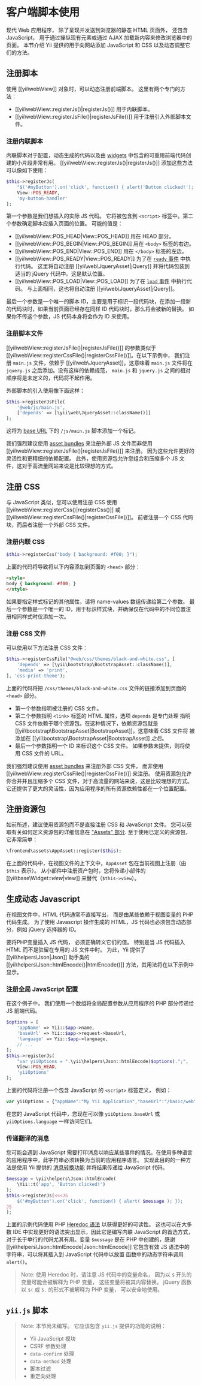客户端脚本使用
===========================

现代 Web 应用程序，
除了呈现并发送到浏览器的静态 HTML 页面外，
还包含 JavaScript，
用于通过操纵现有元素或通过 AJAX 加载新内容来修改浏览器中的页面。
本节介绍 Yii 提供的用于向网站添加 JavaScript 和 CSS 以及动态调整它们的方法。

## 注册脚本 <span id="register-scripts"></span>

使用 [[yii\web\View]] 对象时，可以动态注册前端脚本。
这里有两个专门的方法：

- [[yii\web\View::registerJs()|registerJs()]] 用于内联脚本。
- [[yii\web\View::registerJsFile()|registerJsFile()]] 用于注册引入外部脚本文件。

### 注册内联脚本 <span id="inline-scripts"></span>

内联脚本对于配置，动态生成的代码以及由 [widgets](structure-widgets.md) 中包含的可重用前端代码创建的小片段非常有用。
[[yii\web\View::registerJs()|registerJs()]] 添加这些方法可以像如下使用：

```php
$this->registerJs(
    "$('#myButton').on('click', function() { alert('Button clicked!'); });",
    View::POS_READY,
    'my-button-handler'
);
```

第一个参数是我们想插入的实际 JS 代码。
它将被包含到 `<script>` 标签中。第二个参数确定脚本应插入页面的位置。
可能的值是：

- [[yii\web\View::POS_HEAD|View::POS_HEAD]] 用在 HEAD 部分。
- [[yii\web\View::POS_BEGIN|View::POS_BEGIN]] 用在 `<body>` 标签的右边。
- [[yii\web\View::POS_END|View::POS_END]] 用在 `</body>` 标签的左边。
- [[yii\web\View::POS_READY|View::POS_READY]] 为了在 [`ready` 事件](http://learn.jquery.com/using-jquery-core/document-ready/) 中执行代码。
  这里将自动注册 [[yii\web\JqueryAsset|jQuery]] 并将代码包装到适当的 jQuery 代码中。这是默认位置。
- [[yii\web\View::POS_LOAD|View::POS_LOAD]] 为了在 [`load` 事件](http://learn.jquery.com/using-jquery-core/document-ready/) 中执行代码。
  与上面相同，这也将自动注册 [[yii\web\JqueryAsset|jQuery]]。

最后一个参数是一个唯一的脚本 ID，主要是用于标识一段代码块，在添加一段新的代码块时，如果当前页面已经存在同样 ID 代码块时，那么将会被新的替换。
如果你不传这个参数，JS 代码本身将会作为 ID 来使用。

### 注册脚本文件 <span id="script-files"></span>

[[yii\web\View::registerJsFile()|registerJsFile()]] 的参数类似于
[[yii\web\View::registerCssFile()|registerCssFile()]]。在以下示例中，
我们注册 `main.js` 文件，依赖于 [[yii\web\JqueryAsset]]。这意味着 `main.js`
文件将在 `jquery.js` 之后添加。没有这样的依赖规范，
`main.js` 和 `jquery.js` 之间的相对顺序将是未定义的，代码将不起作用。

外部脚本的引入使用像下面这样：

```php
$this->registerJsFile(
    '@web/js/main.js',
    ['depends' => [\yii\web\JqueryAsset::className()]]
);
```

这将为 [base URL](concept-aliases.md#predefined-aliases) 下的 `/js/main.js` 脚本添加一个标记。

我们强烈建议使用 [asset bundles](structure-assets.md) 来注册外部 JS 文件而非使用 [[yii\web\View::registerJsFile()|registerJsFile()]] 来注册。 因为这些允许更好的灵活性和更精细的依赖配置。
此外，使用资源包允许您组合和压缩多个 JS 文件，这对于高流量网站来说是比较理想的方式。

## 注册 CSS <span id="register-css"></span>

与 JavaScript 类似，您可以使用注册 CSS 使用
[[yii\web\View::registerCss()|registerCss()]] 或
[[yii\web\View::registerCssFile()|registerCssFile()]]。
前者注册一个 CSS 代码块，而后者注册一个外部 CSS 文件。

### 注册内联 CSS <span id="inline-css"></span>

```php
$this->registerCss("body { background: #f00; }");
```

上面的代码将导致将以下内容添加到页面的 `<head>` 部分：

```html
<style>
body { background: #f00; }
</style>
```

如果要指定样式标记的其他属性，请将 name-values 数组传递给第二个参数。
最后一个参数是一个唯一的 ID，用于标识样式块，并确保仅在代码中的不同位置注册相同样式时仅添加一次。

### 注册 CSS 文件 <span id="css-files"></span>

可以使用以下方法注册 CSS 文件：

```php
$this->registerCssFile("@web/css/themes/black-and-white.css", [
    'depends' => [\yii\bootstrap\BootstrapAsset::className()],
    'media' => 'print',
], 'css-print-theme');
```

上面的代码将把 `/css/themes/black-and-white.css` 文件的链接添加到页面的 `<head>` 部分。

* 第一个参数指明被注册的 CSS 文件。
* 第二个参数指明 `<link>` 标签的 HTML 属性，选项 `depends` 是专门处理
  指明 CSS 文件依赖于哪个资源包。在这种情况下，依赖资源包就是
  [[yii\bootstrap\BootstrapAsset|BootstrapAsset]]。这意味着 CSS 文件将
  被添加在 [[yii\bootstrap\BootstrapAsset|BootstrapAsset]] *之后*。
* 最后一个参数指明一个 ID 来标识这个 CSS 文件。
  如果参数未提供，则将使用 CSS 文件的 URL。


我们强烈建议使用 [asset bundles](structure-assets.md) 来注册外部 CSS 文件，
而非使用 [[yii\web\View::registerCssFile()|registerCssFile()]] 来注册。
使用资源包允许你合并并且压缩多个 CSS 文件，对于高流量的网站来说，这是比较理想的方式。
它还提供了更大的灵活性，因为应用程序的所有资源依赖性都在一个位置配置。


## 注册资源包 <span id="asset-bundles"></span>

如前所述，建议使用资源包而不是直接注册 CSS 和 JavaScript 文件。
您可以获取有关如何定义资源包的详细信息在
["Assets" 部分](structure-assets.md).
至于使用已定义的资源包，它非常简单：

```php
\frontend\assets\AppAsset::register($this);
```

在上面的代码中，在视图文件的上下文中，`AppAsset` 包在当前视图上注册（由 `$this` 表示）。
从小部件中注册资产包时，您将传递小部件的
[[yii\base\Widget::$view|$view]] 来替代（`$this->view`）。


## 生成动态 Javascript <span id="dynamic-js"></span>

在视图文件中，HTML 代码通常不直接写出，
而是由某些依赖于视图变量的 PHP 代码生成。
为了使用 Javascript 操作生成的 HTML，JS 代码也必须包含动态部分，例如 jQuery 选择器的 ID。

要将PHP变量插入 JS 代码，
必须正确转义它们的值。
特别是当 JS 代码插入 HTML 而不是驻留在专用的 JS 文件中时。
为此，Yii 提供了 [[yii\helpers\Json|Json]] 助手类的 [[yii\helpers\Json::htmlEncode()|htmlEncode()]] 方法，其用法将在以下示例中显示。

### 注册全局 JavaScript 配置 <span id="js-configuration"></span>

在这个例子中，
我们使用一个数组将全局配置参数从应用程序的 PHP 部分传递给 JS 前端代码。

```php
$options = [
    'appName' => Yii::$app->name,
    'baseUrl' => Yii::$app->request->baseUrl,
    'language' => Yii::$app->language,
    // ...
];
$this->registerJs(
    "var yiiOptions = ".\yii\helpers\Json::htmlEncode($options).";",
    View::POS_HEAD,
    'yiiOptions'
);
```

上面的代码将注册一个包含 JavaScript 的 `<script>` 标签定义，
例如：

```javascript
var yiiOptions = {"appName":"My Yii Application","baseUrl":"/basic/web","language":"en"};
```

在您的 JavaScript 代码中，您现在可以像 `yiiOptions.baseUrl` 或 `yiiOptions.language` 一样访问它们。

### 传递翻译的消息 <span id="translated-messages"></span>

您可能会遇到 JavaScript 需要打印消息以响应某些事件的情况。在使用多种语言的应用程序中，此字符串必须转换为当前的应用程序语言。
实现此目的的一种方法是使用 Yii 提供的
[消息转换功能](tutorial-i18n.md#message-translation) 并将结果传递给 JavaScript 代码。

```php
$message = \yii\helpers\Json::htmlEncode(
    \Yii::t('app', 'Button clicked!')
);
$this->registerJs(<<<JS
    $('#myButton').on('click', function() { alert( $message ); });
JS
);
```

上面的示例代码使用 PHP
[Heredoc 语法](http://php.net/manual/en/language.types.string.php#language.types.string.syntax.heredoc) 以获得更好的可读性。
这也可以在大多数 IDE 中实现更好的语法突出显示，因此它是编写内联 JavaScript 的首选方式，对于长于单行的代码尤其有用。变量 `$message` 是在 PHP
中创建的，感谢 [[yii\helpers\Json::htmlEncode|Json::htmlEncode]]
它包含有效 JS 语法中的字符串，可以将其插入到 JavaScript 代码中以放置 函数中的动态字符串调用 `alert()`。

> Note: 使用 Heredoc 时，请注意 JS 代码中的变量命名，
> 因为以 `$` 开头的变量可能会被解释为 PHP 变量，
> 这些变量将被其内容替换。
> jQuery 函数以 `$(` 或 `$.` 的形式不被解释为 PHP 变量，
> 可以安全地使用。

## `yii.js` 脚本 <span id="yii.js"></span>

> Note: 本节尚未编写。 它应该包含 `yii.js` 提供的功能的说明：
> 
> - Yii JavaScript 模块
> - CSRF 参数处理
> - `data-confirm` 处理
> - `data-method` 处理
> - 脚本过滤
> - 重定向处理

